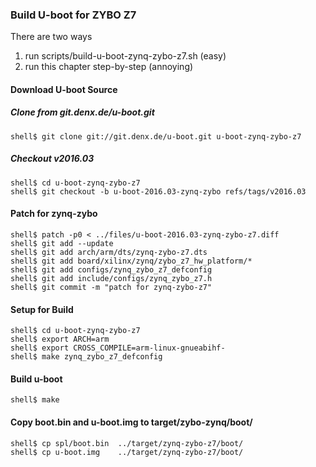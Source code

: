 ### Build U-boot for ZYBO Z7

There are two ways

1. run scripts/build-u-boot-zynq-zybo-z7.sh (easy)
2. run this chapter step-by-step (annoying)

#### Download U-boot Source

##### Clone from git.denx.de/u-boot.git

```console
shell$ git clone git://git.denx.de/u-boot.git u-boot-zynq-zybo-z7
```

##### Checkout v2016.03

```console
shell$ cd u-boot-zynq-zybo-z7
shell$ git checkout -b u-boot-2016.03-zynq-zybo refs/tags/v2016.03
```

#### Patch for zynq-zybo

```console
shell$ patch -p0 < ../files/u-boot-2016.03-zynq-zybo-z7.diff
shell$ git add --update
shell$ git add arch/arm/dts/zynq-zybo-z7.dts
shell$ git add board/xilinx/zynq/zybo_z7_hw_platform/*
shell$ git add configs/zynq_zybo_z7_defconfig
shell$ git add include/configs/zynq_zybo_z7.h
shell$ git commit -m "patch for zynq-zybo-z7"
```

#### Setup for Build 

```console
shell$ cd u-boot-zynq-zybo-z7
shell$ export ARCH=arm
shell$ export CROSS_COMPILE=arm-linux-gnueabihf-
shell$ make zynq_zybo_z7_defconfig
```

#### Build u-boot

```console
shell$ make
```

#### Copy boot.bin and u-boot.img to target/zybo-zynq/boot/

```console
shell$ cp spl/boot.bin  ../target/zynq-zybo-z7/boot/
shell$ cp u-boot.img    ../target/zynq-zybo-z7/boot/
```

